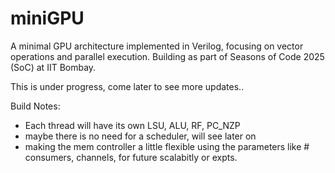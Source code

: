 # miniGPU
A minimal GPU architecture implemented in Verilog, focusing on vector operations and parallel execution. Building as part of Seasons of Code 2025 (SoC) at IIT Bombay.


This is under progress, come later to see more updates..

Build Notes:

- Each thread will have its own LSU, ALU, RF, PC_NZP
- maybe there is no need for a scheduler, will see later on
- making the mem controller a little flexible using the parameters like # consumers, channels, for future scalabitly or expts.
